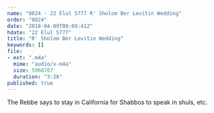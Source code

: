 ```yaml
---
name: "0024 - 22 Elul 5777 R' Sholom Ber Levitin Wedding"
order: "0024"
date: "2018-04-09T09:09:41Z"
hdate: "22 Elul 5777"
title: "R' Sholom Ber Levitin Wedding"
keywords: []
file:
- ext: ".m4a"
  mime: "audio/x-m4a"
  size: 5968707
  duration: "3:28"
published: true
---
```

The Rebbe says to stay in California for Shabbos to speak in shuls, etc.

